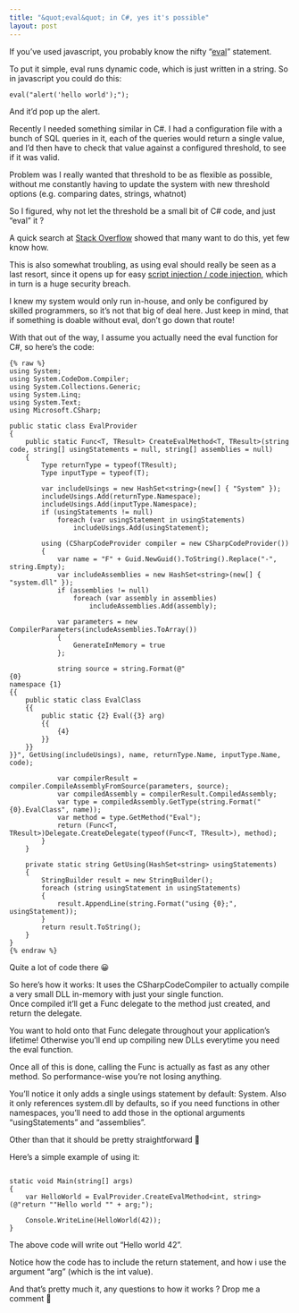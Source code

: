 ```yaml
---
title: "&quot;eval&quot; in C#, yes it's possible"
layout: post
---
```


If you’ve used javascript, you probably know the nifty “[eval](http://www.w3schools.com/jsref/jsref_eval.asp)” statement.

To put it simple, eval runs dynamic code, which is just written in a string. So in javascript you could do this:

```
eval("alert('hello world');");
```

And it’d pop up the alert.

Recently I needed something similar in C#. I had a configuration file with a bunch of SQL queries in it, each of the queries would return a single value, and I’d then have to check that value against a configured threshold, to see if it was valid.

Problem was I really wanted that threshold to be as flexible as possible, without me constantly having to update the system with new threshold options (e.g. comparing dates, strings, whatnot)

So I figured, why not let the threshold be a small bit of C# code, and just “eval” it ?

A quick search at [Stack Overflow](http://stackoverflow.com/) showed that many want to do this, yet few know how.

This is also somewhat troubling, as using eval should really be seen as a last resort, since it opens up for easy [script injection / code injection](http://en.wikipedia.org/wiki/Code_injection), which in turn is a huge security breach.

I knew my system would only run in-house, and only be configured by skilled programmers, so it’s not that big of deal here. Just keep in mind, that if something is doable without eval, don’t go down that route!

With that out of the way, I assume you actually need the eval function for C#, so here’s the code:

```
{% raw %}
using System;
using System.CodeDom.Compiler;
using System.Collections.Generic;
using System.Linq;
using System.Text;
using Microsoft.CSharp;

public static class EvalProvider
{
	public static Func<T, TResult> CreateEvalMethod<T, TResult>(string code, string[] usingStatements = null, string[] assemblies = null)
	{
		Type returnType = typeof(TResult);
		Type inputType = typeof(T);

		var includeUsings = new HashSet<string>(new[] { "System" });
		includeUsings.Add(returnType.Namespace);
		includeUsings.Add(inputType.Namespace);
		if (usingStatements != null)
			foreach (var usingStatement in usingStatements)
				includeUsings.Add(usingStatement);

		using (CSharpCodeProvider compiler = new CSharpCodeProvider())
		{
			var name = "F" + Guid.NewGuid().ToString().Replace("-", string.Empty);
			var includeAssemblies = new HashSet<string>(new[] { "system.dll" });
			if (assemblies != null)
				foreach (var assembly in assemblies)
					includeAssemblies.Add(assembly);

			var parameters = new CompilerParameters(includeAssemblies.ToArray())
			{
				GenerateInMemory = true
			};

			string source = string.Format(@"
{0}
namespace {1}
{{
	public static class EvalClass
	{{
		public static {2} Eval({3} arg)
		{{
			{4}
		}}
	}}
}}", GetUsing(includeUsings), name, returnType.Name, inputType.Name, code);

			var compilerResult = compiler.CompileAssemblyFromSource(parameters, source);
			var compiledAssembly = compilerResult.CompiledAssembly;
			var type = compiledAssembly.GetType(string.Format("{0}.EvalClass", name));
			var method = type.GetMethod("Eval");
			return (Func<T, TResult>)Delegate.CreateDelegate(typeof(Func<T, TResult>), method);
		}
	}

	private static string GetUsing(HashSet<string> usingStatements)
	{
		StringBuilder result = new StringBuilder();
		foreach (string usingStatement in usingStatements)
		{
			result.AppendLine(string.Format("using {0};", usingStatement));
		}
		return result.ToString();
	}
}
{% endraw %}
```

Quite a lot of code there 😀

So here’s how it works: It uses the CSharpCodeCompiler to actually compile a very small DLL in-memory with just your single function.  
Once compiled it’ll get a Func<t tresult=""> delegate to the method just created, and return the delegate.</t>

You want to hold onto that Func delegate throughout your application’s lifetime! Otherwise you’ll end up compiling new DLLs everytime you need the eval function.

Once all of this is done, calling the Func is actually as fast as any other method. So performance-wise you’re not losing anything.

You’ll notice it only adds a single usings statement by default: System. Also it only references system.dll by defaults, so if you need functions in other namespaces, you’ll need to add those in the optional arguments “usingStatements” and “assemblies”.

Other than that it should be pretty straightforward 🙂

Here’s a simple example of using it:

```

static void Main(string[] args)
{
	var HelloWorld = EvalProvider.CreateEvalMethod<int, string>(@"return ""Hello world "" + arg;");

	Console.WriteLine(HelloWorld(42));
}
```

The above code will write out “Hello world 42”.

Notice how the code has to include the return statement, and how i use the argument “arg” (which is the int value).

And that’s pretty much it, any questions to how it works ? Drop me a comment 🙂